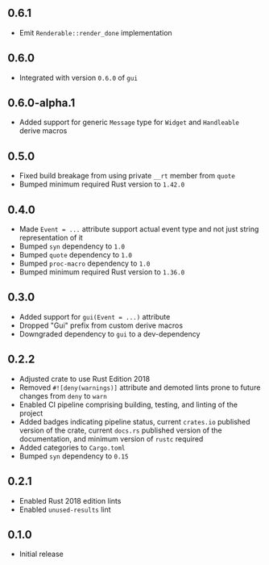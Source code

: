 0.6.1
-----
- Emit `Renderable::render_done` implementation


0.6.0
-----
- Integrated with version `0.6.0` of `gui`


0.6.0-alpha.1
-------------
- Added support for generic `Message` type for `Widget` and `Handleable`
  derive macros


0.5.0
-----
- Fixed build breakage from using private `__rt` member from `quote`
- Bumped minimum required Rust version to `1.42.0`


0.4.0
-----
- Made `Event = ...` attribute support actual event type and not just
  string representation of it
- Bumped `syn` dependency to `1.0`
- Bumped `quote` dependency to `1.0`
- Bumped `proc-macro` dependency to `1.0`
- Bumped minimum required Rust version to `1.36.0`


0.3.0
-----
- Added support for `gui(Event = ...)` attribute
- Dropped "Gui" prefix from custom derive macros
- Downgraded dependency to `gui` to a dev-dependency


0.2.2
-----
- Adjusted crate to use Rust Edition 2018
- Removed `#![deny(warnings)]` attribute and demoted lints prone to
  future changes from `deny` to `warn`
- Enabled CI pipeline comprising building, testing, and linting of the
  project
- Added badges indicating pipeline status, current `crates.io` published
  version of the crate, current `docs.rs` published version of the
  documentation, and minimum version of `rustc` required
- Added categories to `Cargo.toml`
- Bumped `syn` dependency to `0.15`


0.2.1
-----
- Enabled Rust 2018 edition lints
- Enabled `unused-results` lint


0.1.0
-----
- Initial release
